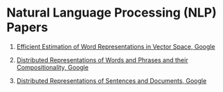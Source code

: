 # Natural Language Processing (NLP) Papers

1. [Efficient Estimation of Word Representations in Vector Space, Google](https://github.com/LaxmanSinghTomar/Research-Paper-Notes/blob/master/NLP/Word2Vec.pdf)

2. [Distributed Representations of Words and Phrases and their Compositionality, Google](https://github.com/LaxmanSinghTomar/Research-Paper-Notes/blob/master/NLP/Word2Vec_Pt_2.pdf)

3. [Distributed Representations of Sentences and Documents, Google](https://github.com/LaxmanSinghTomar/Research-Paper-Notes/blob/master/NLP/Doc2Vec.pdf)
